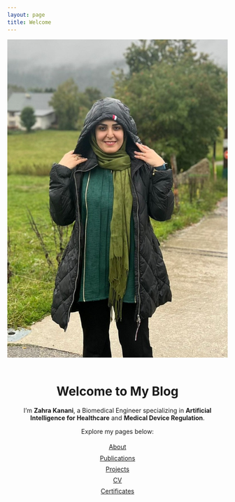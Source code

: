 ```yaml
---
layout: page
title: Welcome
---
```


<div class="section-box" style="text-align:center;">

  <img src="zahra_img.jpg" alt="Zahra Kanani" class="profile-img"><br><br>

  <h1>Welcome to My Blog</h1>

  <p>
    I’m <strong>Zahra Kanani</strong>, a Biomedical Engineer specializing in
    <strong>Artificial Intelligence for Healthcare</strong> and
    <strong>Medical Device Regulation</strong>.
  </p>

  <p>
    Explore my pages below:
  </p>

  <ul style="list-style:none; padding-left:0; line-height:1.8;">
    <li><a href="about.html">About</a></li>
    <li><a href="publications.html">Publications</a></li>
    <li><a href="projects.html">Projects</a></li>
    <li><a href="cv.html">CV</a></li>
    <li><a href="certificates.html">Certificates</a></li>
  </ul>

</div>
